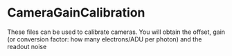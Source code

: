 # CameraGainCalibration
These files can be used to calibrate cameras. You will obtain the offset, gain (or conversion factor: how many electrons/ADU per photon) and the readout noise
